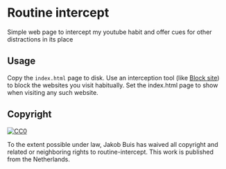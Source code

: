 # Routine intercept
Simple web page to intercept my youtube habit and offer cues for other distractions in its place

## Usage
Copy the `index.html` page to disk. Use an interception tool (like [Block site](https://chrome.google.com/webstore/detail/block-site/eiimnmioipafcokbfikbljfdeojpcgbh)) to block the websites you visit habitually. Set the index.html page to show when visiting any such website.

## Copyright
[![CC0](http://i.creativecommons.org/p/zero/1.0/88x31.png)](http://creativecommons.org/publicdomain/zero/1.0/)

To the extent possible under law, Jakob Buis has waived all copyright and related or neighboring rights to routine-intercept.
This work is published from the Netherlands.
